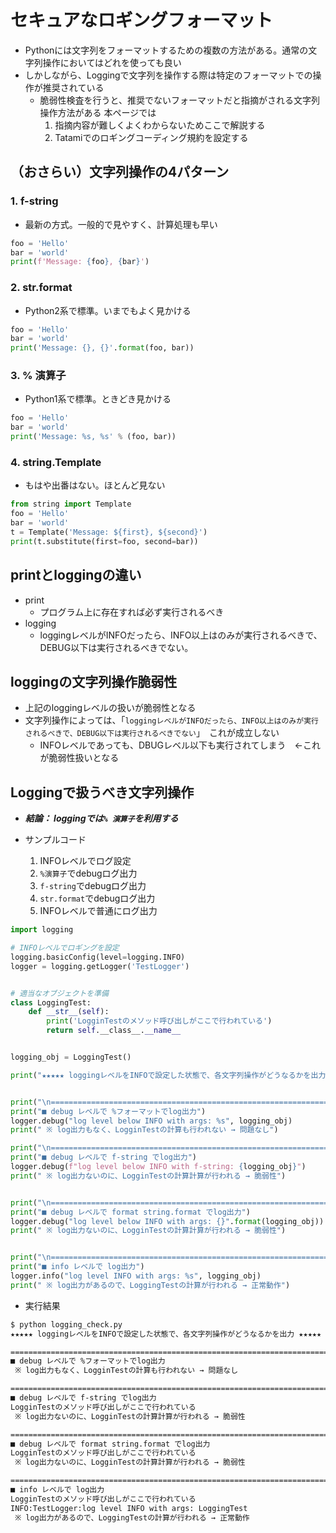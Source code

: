 # セキュアなロギングフォーマット

- Pythonには文字列をフォーマットするための複数の方法がある。通常の文字列操作においてはどれを使っても良い
- しかしながら、Loggingで文字列を操作する際は特定のフォーマットでの操作が推奨されている
    - 脆弱性検査を行うと、推奨でないフォーマットだと指摘がされる文字列操作方法がある
      本ページでは
        1. 指摘内容が難しくよくわからないためここで解説する
        2. Tatamiでのロギングコーディング規約を設定する



## （おさらい）文字列操作の4パターン

### 1. f-string
- 最新の方式。一般的で見やすく、計算処理も早い
```python
foo = 'Hello'
bar = 'world'
print(f'Message: {foo}, {bar}')
```

### 2. str.format
- Python2系で標準。いまでもよく見かける

```python
foo = 'Hello'
bar = 'world'
print('Message: {}, {}'.format(foo, bar))
```

### 3. % 演算子
- Python1系で標準。ときどき見かける

```python
foo = 'Hello'
bar = 'world'
print('Message: %s, %s' % (foo, bar))
```


### 4. string.Template
- もはや出番はない。ほとんど見ない
```python
from string import Template
foo = 'Hello'
bar = 'world'
t = Template('Message: ${first}, ${second}')
print(t.substitute(first=foo, second=bar))
```



## printとloggingの違い
- print
    - プログラム上に存在すれば必ず実行されるべき
- logging
    - loggingレベルがINFOだったら、INFO以上はのみが実行されるべきで、DEBUG以下は実行されるべきでない。

## loggingの文字列操作脆弱性
- 上記のloggingレベルの扱いが脆弱性となる
- 文字列操作によっては、「`loggingレベルがINFOだったら、INFO以上はのみが実行されるべきで、DEBUG以下は実行されるべきでない`」　これが成立しない
    - INFOレベルであっても、DBUGレベル以下も実行されてしまう　←これが脆弱性扱いとなる

## Loggingで扱うべき文字列操作
- ***結論： loggingでは`% 演算子`を利用する***

- サンプルコード
    1. INFOレベルでログ設定
    2. `%演算子`でdebugログ出力
    3. `f-string`でdebugログ出力
    4. `str.format`でdebugログ出力
    5. INFOレベルで普通にログ出力
```python
import logging

# INFOレベルでロギングを設定
logging.basicConfig(level=logging.INFO)
logger = logging.getLogger('TestLogger')


# 適当なオブジェクトを準備
class LoggingTest:
    def __str__(self):
        print('LogginTestのメソッド呼び出しがここで行われている')
        return self.__class__.__name__


logging_obj = LoggingTest()

print("★★★★★ loggingレベルをINFOで設定した状態で、各文字列操作がどうなるかを出力 ★★★★★")


print("\n============================================================================")
print("■ debug レベルで %フォーマットでlog出力")
logger.debug("log level below INFO with args: %s", logging_obj)
print(" ※ log出力もなく、LogginTestの計算も行われない → 問題なし")

print("\n============================================================================")
print("■ debug レベルで f-string でlog出力")
logger.debug(f"log level below INFO with f-string: {logging_obj}")
print(" ※ log出力ないのに、LogginTestの計算計算が行われる → 脆弱性")


print("\n============================================================================")
print("■ debug レベルで format string.format でlog出力")
logger.debug("log level below INFO with args: {}".format(logging_obj))
print(" ※ log出力ないのに、LogginTestの計算計算が行われる → 脆弱性")


print("\n============================================================================")
print("■ info レベルで log出力")
logger.info("log level INFO with args: %s", logging_obj)
print(" ※ log出力があるので、LoggingTestの計算が行われる → 正常動作")
```

- 実行結果
```sh
$ python logging_check.py
★★★★★ loggingレベルをINFOで設定した状態で、各文字列操作がどうなるかを出力 ★★★★★

============================================================================
■ debug レベルで %フォーマットでlog出力
 ※ log出力もなく、LogginTestの計算も行われない → 問題なし

============================================================================
■ debug レベルで f-string でlog出力
LogginTestのメソッド呼び出しがここで行われている
 ※ log出力ないのに、LogginTestの計算計算が行われる → 脆弱性

============================================================================
■ debug レベルで format string.format でlog出力
LogginTestのメソッド呼び出しがここで行われている
 ※ log出力ないのに、LogginTestの計算計算が行われる → 脆弱性

============================================================================
■ info レベルで log出力
LogginTestのメソッド呼び出しがここで行われている
INFO:TestLogger:log level INFO with args: LoggingTest
 ※ log出力があるので、LoggingTestの計算が行われる → 正常動作
```